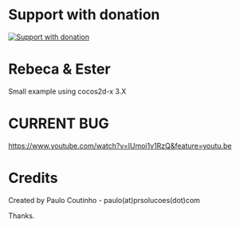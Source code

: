 Support with donation
=====================
[![Support with donation](http://donation.pcoutinho.com/images/donate-button.png)](http://donation.pcoutinho.com/)

Rebeca & Ester
===============

Small example using cocos2d-x 3.X


CURRENT BUG
===========

https://www.youtube.com/watch?v=IUmoi1v1RzQ&feature=youtu.be


Credits
================

Created by Paulo Coutinho - paulo(at)prsolucoes(dot)com

Thanks.

